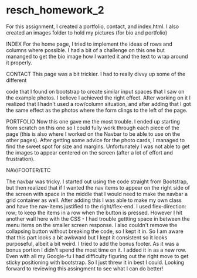 # resch_homework_2

For this assignment, I created a portfolio, contact, and index.html.
I also created an images folder to hold my pictures (for bio and portfolio)

INDEX
For the home page, I tried to implement the ideas of rows and columns where possible. I had a bit of a challenge on this one but mananged to get the bio image how I wanted it and the text to wrap around it properly. 

CONTACT
This page was a bit trickier. I had to really divvy up some of the different <form> code that I found on bootstrap to create similar input spaces that I saw on the example photos. I believe I achieved the right effect. After working on it I realized that I hadn't used a row/column situation, and after adding that I got the same effect as the photos where the form clings to the left of the page. 

PORTFOLIO
Now this one gave me the most trouble. I ended up starting from scratch on this one so I could fully work through each piece of the page (this is also where I worked on the Navbar to be able to use on the other pages). After getting some advice for the photo cards, I managed to find the sweet spot for size and margins. Unfortunately I was not able to get the images to appear centered on the screen (after a lot of effort and frustration).

NAV/FOOTER/ETC

The navbar was tricky. I started out using the code straight from Bootstrap, but then realized that if I wanted the nav items to appear on the right side of the screen with space in the middle that I would need to make the navbar a grid container as well. After adding this I was able to make my own class and have the nav-items justified to the right/flex-end. I used flex-direction: row; to keep the items in a row when the button is pressed. However I hit another wall here with the CSS - I had trouble gettting space in between the menu items on the smaller screen response. I also couldn't remove the collapsing button without breaking the code, so I kept it in. So I am aware that this part looks a bit awkward but I kept it consistent so it looks purposeful, albeit a bit weird. 
I tried to add the bonus footer. As it was a bonus portion I didn't spend the most time on it. I added it in as a new row. Even with all my Google-fu I had difficulty figuring out the right move to get sticky positioning with bootstrap. So I just threw it in best I could. 
Looking forward to reviewing this assingment to see what I can do better! 